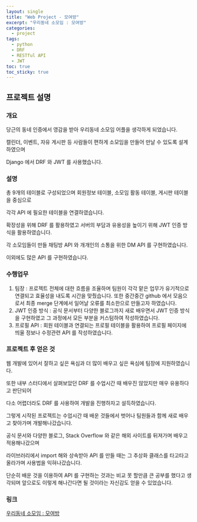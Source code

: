 ```yaml
---
layout: single
title: "Web Project - 모여방"
excerpt: "우리동네 소모임 : 모여방"
categories:
  - project
tags:
  - python
  - DRF
  - RESTful API
  - JWT
toc: true
toc_sticky: true
---
```


## 프로젝트 설명

### 개요

당근의 동네 인증에서 영감을 받아 우리동네 소모임 어플을 생각하게 되었습니다.

캘린더, 이벤트, 자유 게시판 등 사람들이 편하게 소모임을 만들어 만날 수 있도록 설계하였으며

Django 에서 DRF 와 JWT 를 사용했습니다.

### 설명

총 9개의 테이블로 구성되었으며 회원정보 테이블, 소모임 활동 테이블, 게시판 테이블을 중심으로

각각 API 에 필요한 테이블을 연결하였습니다.

확장성을 위해 DRF 를 활용하였고 서버의 부담과 유용성을 높이기 위해 JWT 인증 방식을 활용하였습니다.

각 소모임들이 만들 채팅방 API 와 개개인의 소통을 위한 DM API 를 구현하였습니다.

이외에도 많은 API 를 구현하였습니다.

### 수행업무

1. 팀장 : 프로젝트 전체에 대한 흐름을 조율하며 팀원이 각각 맡은 업무가 유기적으로 연결되고 효율성을 내도록 시간을 맞췄습니다. 또한 중간중간 github 에서 모음으로서 최종 merge 단계에서 일어날 오류를 최소한으로 만들고자 하였습니다.
2. JWT 인증 방식 : 공식 문서부터 다양한 블로그까지 새로 배우면서 JWT 인증 방식을 구현하였고 그 과정에서 모든 부분을 커스텀하여 작성하였습니다.
3. 프로필 API : 회원 테이블과 연결되는 프로필 테이블을 활용하여 프로필 페이지에 띄울 정보나 수정관련 API 를 작성하였습니다.

### 프로젝트 후 얻은 것

웹 개발에 있어서 잘하고 싶은 욕심과 더 많이 배우고 싶은 욕심에 팀장에 지원하였습니다.

또한 내부 스터디에서 살펴보았던 DRF 를 수업시간 때 배우진 않았지만 매우 유용하다고 판단되어

다소 어렵더라도 DRF 를 사용하여 개발을 진행하자고 설득하였습니다.

그렇게 시작된 프로젝트는 수업시간 때 배운 것들에서 벗어나 팀원들과 함께 새로 배우고 찾아가며 개발해나갔습니다.

공식 문서와 다양한 블로그, Stack Overflow 와 같은 해외 사이트를 뒤져가며 배우고 적용해나갔으며

라이브러리에서 import 해와 상속받아 API 를 만들 때는 그 추상화 클래스를 타고타고 올라가며 사용법을 익혀나갔습니다.

단순히 배운 것을 이용하여 API 를 구현하는 것과는 비교 못 할만큼 큰 공부를 했다고 생각되며 앞으로도 이렇게 해나간다면 될 것이라는 자신감도 얻을 수 있었습니다.

### 링크

[우리동네 소모임 : 모여방](https://nbviewer.org/github/Liamns/liamns.github.io/blob/main/pdf/web_project.pdf)
